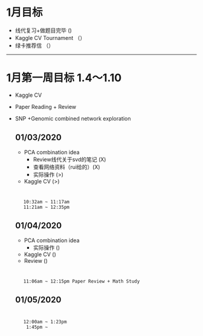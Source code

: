 

# 1月目标
* 线代复习+做题目完毕  ()
* Kaggle CV Tournament （）
* 绿卡推荐信 （）

	
	 
		

***

# 1月第一周目标 1.4～1.10
* Kaggle CV
* Paper Reading + Review
* SNP +Genomic combined network exploration
	
	## 01/03/2020
	
	*  PCA combination idea
		* Review线代关于svd的笔记 (X)
		* 查看网络资料（rui给的）(X)
        * 实际操作 (>)
	*  Kaggle CV (>)

	#
		 10:32am ~ 11:17am 
         11:21am ~ 12:35pm

	## 01/04/2020
	
	*  PCA combination idea
        * 实际操作 ()
	*  Kaggle CV ()
	*  Review ()

	#
		 11:06am ~ 12:15pm Paper Review + Math Study

	## 01/05/2020
	#
		 12:00am ~ 1:23pm 
          1:45pm ~ 